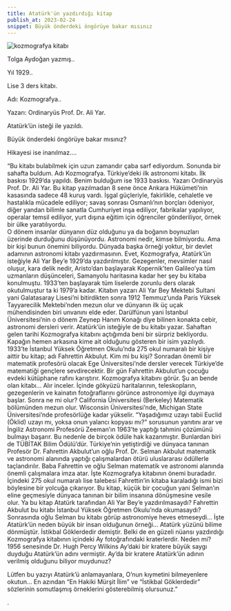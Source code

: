 ```yaml
---
title: Atatürk'ün yazdırdığı kitap
publish_at: 2023-02-24
snippet: Büyük önderdeki öngörüye bakar mısınız
---
```


![kozmografya kitabı](../../static/kozmografya.jpg)

Tolga Aydoğan yazmış..

Yıl 1929..

Lise 3 ders kitabı.

Adı: Kozmografya..

Yazarı: Ordinaryüs Prof. Dr. Ali Yar.

Atatürk’ün isteği ile yazıldı.

Büyük önderdeki öngörüye bakar mısınız?

Hikayesi ise inanılmaz....

“Bu kitabı bulabilmek için uzun zamandır çaba sarf ediyordum. Sonunda bir sahafta buldum. Adı Kozmografya. Türkiye’deki ilk astronomi kitabı. İlk baskısı 1929’da yapıldı. Benim bulduğum ise 1933 baskısı. Yazarı Ordinaryüs Prof. Dr. Ali Yar. Bu kitap yazılmadan 8 sene önce Ankara Hükümeti’nin kasasında sadece 48 kuruş vardı. İşgal güçleriyle, fakirlikle, cehaletle ve hastalıkla mücadele ediliyor; savaş sonrası Osmanlı’nın borçları ödeniyor, diğer yandan bilimle sanatla Cumhuriyet inşa ediliyor, fabrikalar yapılıyor, operalar temsil ediliyor, yurt dışına eğitim için öğrenciler gönderiliyor, örnek bir ülke yaratılıyordu.  
O dönem insanlar dünyanın düz olduğunu ya da boğanın boynuzları üzerinde durduğunu düşünüyordu. Astronomi nedir, kimse bilmiyordu. Ama bir kişi bunun önemini biliyordu. Dünyada başka örneği yoktur, bir devlet adamının astronomi kitabı yazdırmasının.
Evet, Kozmografya, Atatürk’ün isteğiyle Ali Yar Bey’e 1929’da yazdırılmıştır. Gezegenler, mevsimler nasıl oluşur, kara delik nedir, Aristo’dan başlayarak Kopernik’ten Galileo’ya tüm uzmanların düşünceleri, Samanyolu haritasına kadar her şey bu kitaba konulmuştu. 1933’ten başlayarak tüm liselerde zorunlu ders olarak okutulmuştur ta ki 1979’a kadar. Kitabın yazarı Ali Yar Bey Mektebi Sultani yani Galatasaray Lisesi’ni bitirdikten sonra 1912 Temmuz’unda Paris Yüksek Tayyarecilik Mektebi’nden mezun olur ve dünyanın ilk üç uçak mühendisinden biri unvanını elde eder. Darülfünun yani İstanbul Üniversitesi’nin o dönem Zeynep Hanım Konağı diye bilinen konakta cebir, astronomi dersleri verir. Atatürk’ün isteğiyle de bu kitabı yazar. Sahaftan gelen tarihi Kozmografya kitabını açtığımda beni bir sürpriz bekliyordu. Kapağın hemen arkasına kime ait olduğunu gösteren bir isim yazılıydı. 1933’te İstanbul Yüksek Öğretmen Okulu’nda 275 okul numaralı bir kişiye aittir bu kitap; adı Fahrettin Akbulut. Kim mi bu kişi? Sonradan önemli bir matematik profesörü olacak Ege Üniversitesi’nde dersler verecek Türkiye’de matematiği gençlere sevdirecektir. Bir gün Fahrettin Akbulut’un çocuğu evdeki kütüphane rafını karıştırır. Kozmografya kitabını görür. Şu an bende olan kitabı… Alır inceler. İçinde gökyüzü haritalarının, teleskopların, gezegenlerin ve kainatın fotoğraflarını görünce astronomiye ilgi duymaya başlar. Sonra ne mi olur? California Üniversitesi (Berkeley) Matematik bölümünden mezun olur. Wisconsin Üniversitesi’nde, Michigan State Üniversitesi’nde profesörlüğe kadar yükselir. “Yaşadığımız uzayı tabii Euclid (Öklid) uzayı mı, yoksa onun yalancı kopyası mı?” sorusunun yanıtını arar ve İngiliz Astronomi Profesörü Zeeman’ın 1963’te yaptığı tahmini çözümünü bulmayı başarır. Bu nedenle de birçok ödüle hak kazanmıştır. Bunlardan biri de TÜBİTAK Bilim Ödülü’dür. Türkiye’nin yetiştirdiği ve dünyaca tanınan Profesör Dr. Fahrettin Akbulut’un oğlu Prof. Dr. Selman Akbulut matematik ve astronomi alanında yaptığı çalışmalardan ötürü uluslararası ödüllerle taçlandırılır. Baba Fahrettin ve oğlu Selman matematik ve astronomi alanında önemli çalışmalara imza atar. İşte Kozmografya kitabının önemi buradadır. İçindeki 275 okul numaralı lise talebesi Fahrettin’in kitaba karaladığı ismi bizi böylesine bir yolcuğa çıkarıyor. Bu kitap, küçük bir çocuğun yani Selman’ın eline geçmesiyle dünyaca tanınan bir bilim insanına dönüşmesine vesile olur.
Ya bu kitap Atatürk tarafından Ali Yar Bey’e yazdırılmasaydı? Fahrettin Akbulut bu kitabı İstanbul Yüksek Öğretmen Okulu’nda okumasaydı? Sonrasında oğlu Selman bu kitabı görüp astronomiye heves etmeseydi… İşte Atatürk’ün neden büyük bir insan olduğunun örneği… Atatürk yüzünü bilime dönmüştür. İstikbal Göklerdedir demiştir. Belki de en güzeli nüansı yazdırdığı Kozmografya kitabının içindeki Ay fotoğrafındaki kraterlerdir. Neden mi? 1956 senesinde Dr. Hugh Percy Wilkins Ay’daki bir kratere büyük saygı duyduğu Atatürk’ün adını vermiştir. Ay’da bir kratere Atatürk’ün adının verilmiş olduğunu biliyor muydunuz?

Lütfen bu yazıyı Atatürk’ü anlamayanlara, O’nun kıymetini bilmeyenlere okutun… En azından “En Hakiki Mürşit İlim” ve “İstikbal Göklerdedir” sözlerinin somutlaşmış örneklerini gösterebilmiş olursunuz.”

.
